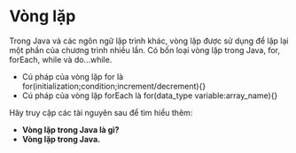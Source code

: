 # Vòng lặp
Trong Java và các ngôn ngữ lập trình khác, vòng lặp được sử dụng để lặp lại một phần của chương trình nhiều lần. Có bốn loại vòng lặp trong Java, for, forEach, while và do...while.
- Cú pháp của vòng lặp for là
  for(initialization;condition;increment/decrement){}
- Cú pháp của vòng lặp forEach là
  for(data_type variable:array_name){}

Hãy truy cập các tài nguyên sau để tìm hiểu thêm:
- **Vòng lặp trong Java là gì?**
- **Vòng lặp trong Java.**